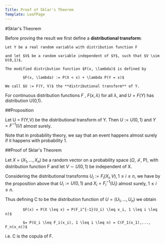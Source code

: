 ```yaml
---
Title: Proof of Sklar's Theorem
Template: LeafPage
---
```


#Sklar's Theorem

Before proving the result we first define a **distributional transform**:

    Let Y be a real random variable with distribution function F 
    
    and let $V$ be a random variable independent of $Y$, such that $V \sim U(0,1)$. 
    
    The modified distribution function $F(x, \lambda)$ is defined by 

	        $F(x, \lambda) := P(X < x) + \lambda P(Y = x)$

    We call $U := F(Y, V)$ the **distributional transform** of Y. 

For continuous distribution functions $F$ , $F(x, \lambda)$ for all $\lambda$, and $U = F(Y)$ has distribution U(0,1).

##Proposition

Let U  = F(Y,V) be the distributional transform of Y. Then $U := U(0,1)$ and $Y = F^{-1}(U)$ almost surely.

Note that in probability theory, we say that an event happens almost surely if it happens with probability 1.

##Proof of Sklar's Theorem

Let $X$ = ($X_1, ..., X_n$) be a random vector on a probability space ($\Omega$, $\mathcal{F}$, P), with distribution function F and let $V \sim U(0,1)$ be independent of X. 
	
Considering the distributional transforms $U_i := F_i(X_i, V), 1 \leq i \leq n$, we have by the proposition above that $U_i := U(0,1)$ and $X_i = F_i^{-1}(U_i)$ almost surely, $1 \leq i \leq n$. 

Thus defining C to be the distribution function of $U = (U_1, ..., U_n)$ we obtain

          	$F(x) = P(X \leq x) = P(F_i^{-1}(U_i) \leq x_i, 1 \leq i \leq n)$

          	$= P(U_i \leq F_i(x_i), 1 \leq i \leq n) = C(F_1(x_1),..., F_n(x_n))$

i.e. C is the copula of F. 
